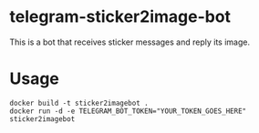 # telegram-sticker2image-bot

This is a bot that receives sticker messages and reply its image.

# Usage

```
docker build -t sticker2imagebot .
docker run -d -e TELEGRAM_BOT_TOKEN="YOUR_TOKEN_GOES_HERE" sticker2imagebot
```
